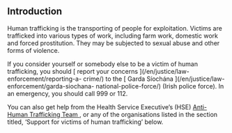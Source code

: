 ##  Introduction

Human trafficking is the transporting of people for exploitation. Victims are
trafficked into various types of work, including farm work, domestic work and
forced prostitution. They may be subjected to sexual abuse and other forms of
violence.

If you consider yourself or somebody else to be a victim of human trafficking,
you should [ report your concerns ](/en/justice/law-enforcement/reporting-a-
crime/) to the [ Garda Síochána ](/en/justice/law-enforcement/garda-siochana-
national-police-force/) (Irish police force). In an emergency, you should call
999 or 112.

You can also get help from the Health Service Executive’s (HSE) [ Anti-Human
Trafficking Team ](https://www.hse.ie/eng/services/list/5/sexhealth/whp/) , or
any of the organisations listed in the section titled, ‘Support for victims of
human trafficking’ below.

